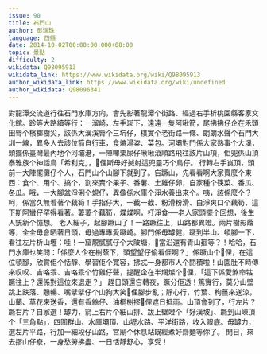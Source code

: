 ```yaml
---
issue: 90
title: 石門山
author: 彭瑞珠
language: 四縣
date: 2014-10-02T00:00:00.000+08:00
topic: 景點
difficulty: 2
wikidata: Q98095913
wikidata_link: https://www.wikidata.org/wiki/Q98095913
author_wikidata_link: https://www.wikidata.org/wiki/undefined
author_wikidata: Q98096341
---
```

對龍潭交流道行往石門水庫方向，會先影著龍潭个街路、經過右手析桃園縣客家文化館。跈等大路續等行：一溜崎，左手崁下，遠遠一隻阿啾箭，尾拂拂仔企在禾頭田脣个檳榔樹尖，該係大漢溪脣个三坑仔，樸實个老街路一條、朗朗水聲个石門大圳一線，異多人去該位箭自行車，食熝湯粢、菜包。河壩對門係大家熟事个大溪，頭擺係臺灣最內地个河壩港，一陣嗶栗屎仔啾啾滾順路飛往該片山項，佢兜係山頂泰雅族个神話鳥「希利克」，𫣆俚斯毋好搣射這兜靈巧个鳥仔。
行轉右手峎頂，頭前一大陣擺攤仔个人，石門山个山腳下就到了。吂蹶山，先看看啊大家賣麼个東西：食个、用个、搞个，割來賣个果子、番薯、土雞仔卵，自家種个筷菜、番瓜、冬瓜。哦，一大腳盆淨俐个蜆仔，異像係水庫个淨水養出來个。咦，該係麼个？呵，係當久無看著个藕筍！手指仔大，一截一截、粉滑粉滑、白淨爽口个藕筍，這下斯阿蠻仔罕得看著。萋萋个藕筍，煠煠啊，打淨食──老人家頭擺个回想，後生人銃新个憶想。
老人細子，起腳蹶山了！一路蹶往上，山路都異竳。兩片樹影蔭等，全全毋會晒著日頭，毋過專專愛蹶崎。腳門係毋罅健，蹶到半山、頓腳一下，看往左片析山壢：哇！一窟靚膩膩仔个大陂塘，𫟧當沿還有青山箍等？！哈哈，石門水庫乜笑問：「係麼人企在樹蔭下，頭望望仔偷看𠊎啊？」係蹶山个𫣆俚，在這位頓腳，欣賞佢个恬靜、學習佢个寬容，拂忒一身都市人个閼積啦！山園肚不時傳來叹叹、吉咯乖、吉咯乖个竹雞仔聲，提醒企在半爛燦个𫣆俚，「這下係愛煞命牯蹶往上？還係對這位來退走？」
趕日頭還吂轉夜，蹶分佢透！篤實行，莫分山壁跳上跌落、戇暢、嘴擘擘仔个山狗大笑𫣆俚腳步亂；靜心行，竹葉、枸薑來送涼，山蘭、草花來送香，還有香絲仔、油桐樹摎𫣆俚遮日抵雨。山頂會到了，行左片？蹶右片？自家選！罅力，箭上右片个細山排、跋上壁竳个「好漢坡」、蹶到山崠頂个「三角點」，四圍群山、水庫壩頂、山壢水路、平洋街路，收入眼底。毋罅力，選左片平路，行加一細段仔山路，宮廟个休息站既經煮好齋麵等你了。
閒日，來去摎山仔尞，一身愁勞拂盡、一日恬靜舒心，享受！